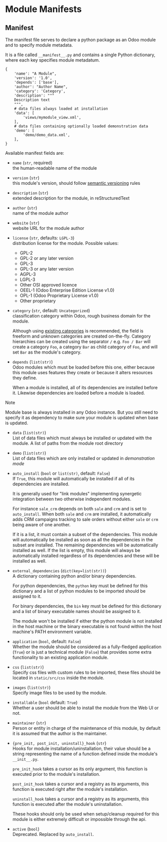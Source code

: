 # Module Manifests

## Manifest

The manifest file serves to declare a python package as an Odoo module
and to specify module metadata.

It is a file called `__manifest__.py` and contains a single Python
dictionary, where each key specifies module metadatum.

    {
        'name': "A Module",
        'version': '1.0',
        'depends': ['base'],
        'author': "Author Name",
        'category': 'Category',
        'description': """
        Description text
        """,
        # data files always loaded at installation
        'data': [
            'views/mymodule_view.xml',
        ],
        # data files containing optionally loaded demonstration data
        'demo': [
            'demo/demo_data.xml',
        ],
    }

Available manifest fields are:

  - `name` (`str`, required)  
    the human-readable name of the module

  - `version` (`str`)  
    this module's version, should follow [semantic
    versioning](https://semver.org) rules

  - `description` (`str`)  
    extended description for the module, in reStructuredText

  - `author` (`str`)  
    name of the module author

  - `website` (`str`)  
    website URL for the module author

  - `license` (`str`, defaults: `LGPL-3`)  
    distribution license for the module. Possible values:
    
      - <span class="title-ref">GPL-2</span>
      - <span class="title-ref">GPL-2 or any later version</span>
      - <span class="title-ref">GPL-3</span>
      - <span class="title-ref">GPL-3 or any later version</span>
      - <span class="title-ref">AGPL-3</span>
      - <span class="title-ref">LGPL-3</span>
      - <span class="title-ref">Other OSI approved licence</span>
      - <span class="title-ref">OEEL-1</span> (Odoo Enterprise Edition
        License v1.0)
      - <span class="title-ref">OPL-1</span> (Odoo Proprietary License
        v1.0)
      - <span class="title-ref">Other proprietary</span>

  - `category` (`str`, default: `Uncategorized`)  
    classification category within Odoo, rough business domain for the
    module.
    
    Although using [existing
    categories](%7BGITHUB_PATH%7D/odoo/addons/base/data/ir_module_category_data.xml)
    is recommended, the field is freeform and unknown categories are
    created on-the-fly. Category hierarchies can be created using the
    separator `/` e.g. `Foo / Bar` will create a category `Foo`, a
    category `Bar` as child category of `Foo`, and will set `Bar` as the
    module's category.

  - `depends` (`list(str)`)  
    Odoo modules which must be loaded before this one, either because
    this module uses features they create or because it alters resources
    they define.
    
    When a module is installed, all of its dependencies are installed
    before it. Likewise dependencies are loaded before a module is
    loaded.

<div class="note">

<div class="title">

Note

</div>

Module <span class="title-ref">base</span> is always installed in any
Odoo instance. But you still need to specify it as dependency to make
sure your module is updated when <span class="title-ref">base</span> is
updated.

</div>

  - `data` (`list(str)`)  
    List of data files which must always be installed or updated with
    the module. A list of paths from the module root directory

  - `demo` (`list(str)`)  
    List of data files which are only installed or updated in
    *demonstration mode*

  - `auto_install` (`bool` or `list(str)`, default: `False`)  
    If `True`, this module will automatically be installed if all of its
    dependencies are installed.
    
    It is generally used for "link modules" implementing synergetic
    integration between two otherwise independent modules.
    
    For instance `sale_crm` depends on both `sale` and `crm` and is set
    to `auto_install`. When both `sale` and `crm` are installed, it
    automatically adds CRM campaigns tracking to sale orders without
    either `sale` or `crm` being aware of one another.
    
    If it is a list, it must contain a subset of the dependencies. This
    module will automatically be installed as soon as all the
    dependencies in the subset are installed. The remaining dependencies
    will be automatically installed as well. If the list is empty, this
    module will always be automatically installed regardless of its
    dependencies and these will be installed as well.

  - `external_dependencies` (`dict(key=list(str))`)  
    A dictionary containing python and/or binary dependencies.
    
    For python dependencies, the `python` key must be defined for this
    dictionary and a list of python modules to be imported should be
    assigned to it.
    
    For binary dependencies, the `bin` key must be defined for this
    dictionary and a list of binary executable names should be assigned
    to it.
    
    The module won't be installed if either the python module is not
    installed in the host machine or the binary executable is not found
    within the host machine's PATH environment variable.

  - `application` (`bool`, default: `False`)  
    Whether the module should be considered as a fully-fledged
    application (`True`) or is just a technical module (`False`) that
    provides some extra functionality to an existing application module.

  - `css` (`list(str)`)  
    Specify css files with custom rules to be imported, these files
    should be located in `static/src/css` inside the module.

  - `images` (`list(str)`)  
    Specify image files to be used by the module.

  - `installable` (`bool` default: `True`)  
    Whether a user should be able to install the module from the Web UI
    or not.

  - `maintainer` (`str`)  
    Person or entity in charge of the maintenance of this module, by
    default it is assumed that the author is the maintainer.

  - `{pre_init, post_init, uninstall}_hook` (`str`)  
    Hooks for module installation/uninstallation, their value should be
    a string representing the name of a function defined inside the
    module's `__init__.py`.
    
    `pre_init_hook` takes a cursor as its only argument, this function
    is executed prior to the module's installation.
    
    `post_init_hook` takes a cursor and a registry as its arguments,
    this function is executed right after the module's installation.
    
    `uninstall_hook` takes a cursor and a registry as its arguments,
    this function is executed after the module's uninstallation.
    
    These hooks should only be used when setup/cleanup required for this
    module is either extremely difficult or impossible through the api.

  - `active` (`bool`)  
    Deprecated. Replaced by `auto_install`.
